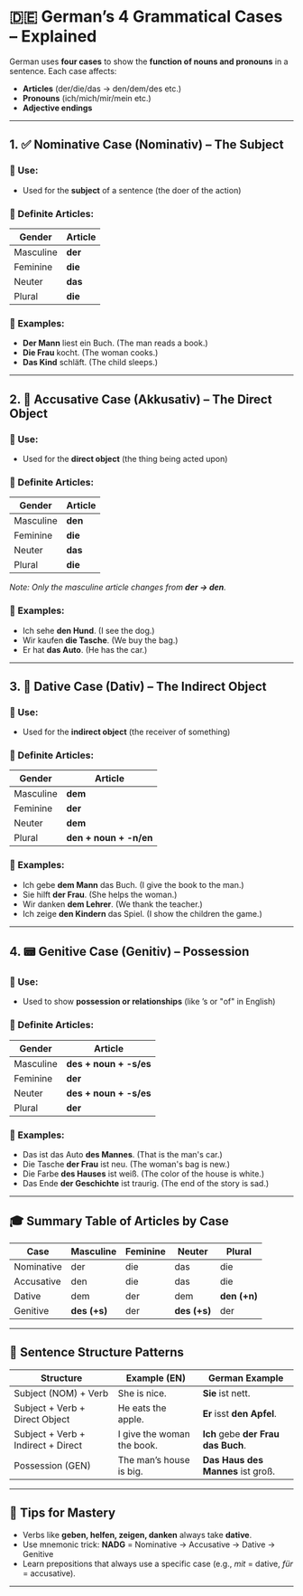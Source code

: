 # 🇩🇪 German’s 4 Grammatical Cases – Explained

German uses **four cases** to show the **function of nouns and pronouns** in a sentence. Each case affects:

* **Articles** (der/die/das → den/dem/des etc.)
* **Pronouns** (ich/mich/mir/mein etc.)
* **Adjective endings**

---

## 1. ✅ **Nominative Case (Nominativ)** – The Subject

### 🔹 Use:

* Used for the **subject** of a sentence (the doer of the action)

### 🔹 Definite Articles:

| Gender    | Article |
| --------- | ------- |
| Masculine | **der** |
| Feminine  | **die** |
| Neuter    | **das** |
| Plural    | **die** |

### 🔹 Examples:

* **Der Mann** liest ein Buch.
  (The man reads a book.)
* **Die Frau** kocht.
  (The woman cooks.)
* **Das Kind** schläft.
  (The child sleeps.)

---

## 2. 🎯 **Accusative Case (Akkusativ)** – The Direct Object

### 🔹 Use:

* Used for the **direct object** (the thing being acted upon)

### 🔹 Definite Articles:

| Gender    | Article |
| --------- | ------- |
| Masculine | **den** |
| Feminine  | **die** |
| Neuter    | **das** |
| Plural    | **die** |

*Note: Only the masculine article changes from **der → den**.*

### 🔹 Examples:

* Ich sehe **den Hund**.
  (I see the dog.)
* Wir kaufen **die Tasche**.
  (We buy the bag.)
* Er hat **das Auto**.
  (He has the car.)

---

## 3. 🤝 **Dative Case (Dativ)** – The Indirect Object

### 🔹 Use:

* Used for the **indirect object** (the receiver of something)

### 🔹 Definite Articles:

| Gender    | Article                |
| --------- | ---------------------- |
| Masculine | **dem**                |
| Feminine  | **der**                |
| Neuter    | **dem**                |
| Plural    | **den + noun + -n/en** |

### 🔹 Examples:

* Ich gebe **dem Mann** das Buch.
  (I give the book to the man.)
* Sie hilft **der Frau**.
  (She helps the woman.)
* Wir danken **dem Lehrer**.
  (We thank the teacher.)
* Ich zeige **den Kindern** das Spiel.
  (I show the children the game.)

---

## 4. 📟 **Genitive Case (Genitiv)** – Possession

### 🔹 Use:

* Used to show **possession or relationships** (like ’s or "of" in English)

### 🔹 Definite Articles:

| Gender    | Article                |
| --------- | ---------------------- |
| Masculine | **des + noun + -s/es** |
| Feminine  | **der**                |
| Neuter    | **des + noun + -s/es** |
| Plural    | **der**                |

### 🔹 Examples:

* Das ist das Auto **des Mannes**.
  (That is the man's car.)
* Die Tasche **der Frau** ist neu.
  (The woman's bag is new.)
* Die Farbe **des Hauses** ist weiß.
  (The color of the house is white.)
* Das Ende **der Geschichte** ist traurig.
  (The end of the story is sad.)

---

## 🎓 Summary Table of Articles by Case

| Case       | Masculine    | Feminine | Neuter       | Plural       |
| ---------- | ------------ | -------- | ------------ | ------------ |
| Nominative | der          | die      | das          | die          |
| Accusative | den          | die      | das          | die          |
| Dative     | dem          | der      | dem          | **den (+n)** |
| Genitive   | **des (+s)** | der      | **des (+s)** | der          |

---

## 🔄 Sentence Structure Patterns

| Structure                          | Example (EN)               | German Example                          |
| ---------------------------------- | -------------------------- | --------------------------------------- |
| Subject (NOM) + Verb               | She is nice.               | **Sie** ist nett.                       |
| Subject + Verb + Direct Object     | He eats the apple.         | **Er** isst **den Apfel**.              |
| Subject + Verb + Indirect + Direct | I give the woman the book. | **Ich** gebe **der Frau** **das Buch**. |
| Possession (GEN)                   | The man’s house is big.    | **Das Haus des Mannes** ist groß.       |

---

## 🧠 Tips for Mastery

* Verbs like **geben, helfen, zeigen, danken** always take **dative**.
* Use mnemonic trick: **NADG** = Nominative → Accusative → Dative → Genitive
* Learn prepositions that always use a specific case (e.g., *mit* = dative, *für* = accusative).

---

